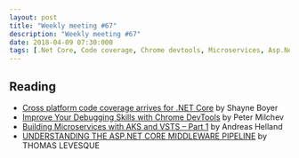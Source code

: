 ```yaml
---
layout: post
title: "Weekly meeting #67"
description: "Weekly meeting #67"
date: 2018-04-09 07:30:000
tags: [.Net Core, Code coverage, Chrome devtools, Microservices, Asp.Net Core middleware]
--- 
```


## Reading

* [Cross platform code coverage arrives for .NET Core](http://tattoocoder.com/cross-platform-code-coverage-arrives-for-net-core/) by Shayne Boyer
* [Improve Your Debugging Skills with Chrome DevTools](https://www.telerik.com/blogs/improve-your-debugging-skills-with-chrome-devtools) by Peter Milchev
* [Building Microservices with AKS and VSTS – Part 1](https://blogs.msdn.microsoft.com/azuredev/2018/03/27/building-microservices-with-aks-and-vsts-part-1/) by Andreas Helland
* [UNDERSTANDING THE ASP.NET CORE MIDDLEWARE PIPELINE](https://www.thomaslevesque.com/2018/03/27/understanding-the-asp-net-core-middleware-pipeline/) by THOMAS LEVESQUE